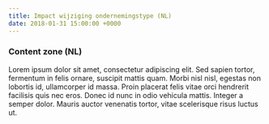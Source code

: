 ```yaml
---
title: Impact wijziging ondernemingstype (NL)
date: 2018-01-31 15:00:00 +0000
---
```


### Content zone (NL)

Lorem ipsum dolor sit amet, consectetur adipiscing elit. Sed sapien tortor, fermentum in felis ornare, suscipit mattis quam. Morbi nisl nisl, egestas non lobortis id, ullamcorper id massa. Proin placerat felis vitae orci hendrerit facilisis quis nec eros. Donec id nunc in odio vehicula mattis. Integer a semper dolor. Mauris auctor venenatis tortor, vitae scelerisque risus luctus ut.
